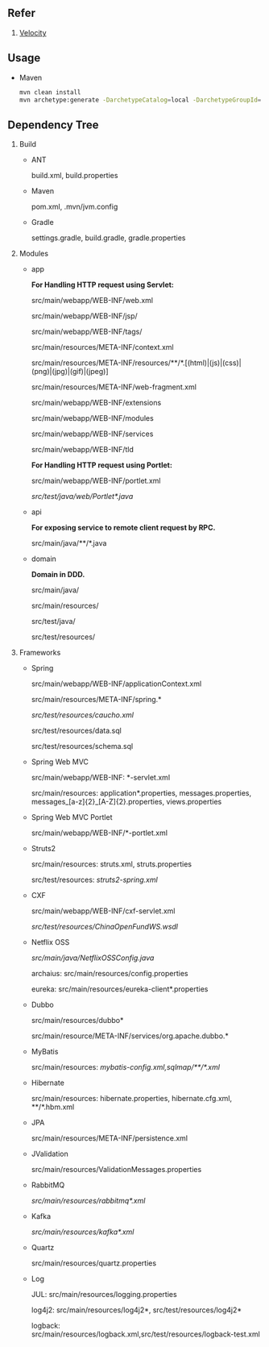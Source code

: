 ## Refer
1. [Velocity](http://velocity.apache.org/engine/devel/user-guide.html)

## Usage

- Maven

   ```sh
   mvn clean install
   mvn archetype:generate -DarchetypeCatalog=local -DarchetypeGroupId=ml.iamwhatiam.archetype -DarchetypeArtifactId=temp -DarchetypeVersion=1.0-SNAPSHOT
   ```

## Dependency Tree

1. Build

   + ANT

     build.xml, build.properties

   + Maven

     pom.xml, .mvn/jvm.config

   + Gradle

     settings.gradle, build.gradle, gradle.properties  

2. Modules

   + app

     __For Handling HTTP request using Servlet:__
     
     src/main/webapp/WEB-INF/web.xml
     
     src/main/webapp/WEB-INF/jsp/
     
     src/main/webapp/WEB-INF/tags/
     
     src/main/resources/META-INF/context.xml
     
     src/main/resources/META-INF/resources/**/\*.[(html)|(js)|(css)|(png)|(jpg)|(gif)|(jpeg)]
     
     src/main/resources/META-INF/web-fragment.xml
     
     src/main/webapp/WEB-INF/extensions   
     
     src/main/webapp/WEB-INF/modules   
     
     src/main/webapp/WEB-INF/services   
     
     src/main/webapp/WEB-INF/tld   
     
     __For Handling HTTP request using Portlet:__
     
     src/main/webapp/WEB-INF/portlet.xml  
     
     *src/test/java/web/Portlet\*.java*
   
   + api

     __For exposing service to remote client request by RPC.__
     
     src/main/java/**/\*.java
   
   + domain
 
      __Domain in DDD.__
      
      src/main/java/
      
      src/main/resources/
      
      src/test/java/
      
      src/test/resources/

3. Frameworks

   + Spring
   
     src/main/webapp/WEB-INF/applicationContext.xml
     
     src/main/resources/META-INF/spring.*
     
     *src/test/resources/caucho.xml*
     
     src/test/resources/data.sql
     
     src/test/resources/schema.sql

   + Spring Web MVC

     src/main/webapp/WEB-INF:
     \*-servlet.xml  
     
     src/main/resources:
     application*.properties, messages.properties, messages_[a-z]{2}_[A-Z]{2}.properties, views.properties
   
   + Spring Web MVC Portlet
   
     src/main/webapp/WEB-INF/*-portlet.xml
    
   + Struts2

     src/main/resources:
     struts.xml, struts.properties
     
     src/test/resources:
     *struts2-spring.xml*

   + CXF

     src/main/webapp/WEB-INF/cxf-servlet.xml
     
     *src/test/resources/ChinaOpenFundWS.wsdl*
     
   + Netflix OSS
   
     *src/main/java/NetflixOSSConfig.java*
   
     archaius: src/main/resources/config.properties
    
     eureka: src/main/resources/eureka-client*.properties

   + Dubbo

     src/main/resources/dubbo*  
     
     src/main/resource/META-INF/services/org.apache.dubbo.*

   + MyBatis

     src/main/resources:
     *mybatis-config.xml,sqlmap/**/\*.xml*

   + Hibernate

     src/main/resources:
     hibernate.properties, hibernate.cfg.xml, **/\*.hbm.xml
     
   + JPA
   
     src/main/resources/META-INF/persistence.xml        

   + JValidation

     src/main/resources/ValidationMessages.properties
     
   + RabbitMQ
   
     *src/main/resources/rabbitmq\*.xml*
     
   + Kafka
   
     *src/main/resources/kafka\*.xml*
     
   + Quartz
   
     src/main/resources/quartz.properties  
     
   + Log

     JUL: src/main/resources/logging.properties   
     
     log4j2: src/main/resources/log4j2*, src/test/resources/log4j2*
        
     logback: src/main/resources/logback.xml,src/test/resources/logback-test.xml    

